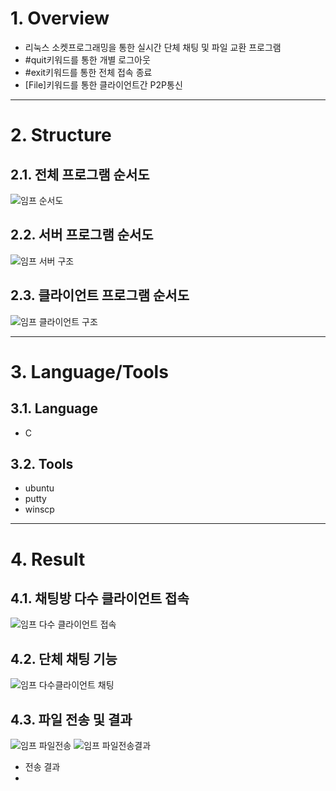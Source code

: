 # 1. Overview
* 리눅스 소켓프로그래밍을 통한 실시간 단체 채팅 및 파일 교환 프로그램
* #quit키워드를 통한 개별 로그아웃
* #exit키워드를 통한 전체 접속 종료
* [File]키워드를 통한 클라이언트간 P2P통신
****
# 2. Structure
## 2.1. 전체 프로그램 순서도
![임프 순서도](https://user-images.githubusercontent.com/52540882/116786869-fe8ac880-aadb-11eb-9a51-6a7b34d3b3d8.png)
   
## 2.2. 서버 프로그램 순서도
![임프 서버 구조](https://user-images.githubusercontent.com/52540882/116786873-ff235f00-aadb-11eb-8e55-d690efc16224.png)

## 2.3. 클라이언트 프로그램 순서도
![임프 클라이언트 구조](https://user-images.githubusercontent.com/52540882/116786871-ff235f00-aadb-11eb-81e4-9ee6aee19be6.png)
****
# 3. Language/Tools
## 3.1. Language
* C
## 3.2. Tools
* ubuntu
* putty
* winscp
****
   
# 4. Result
## 4.1. 채팅방 다수 클라이언트 접속
![임프 다수 클라이언트 접속](https://user-images.githubusercontent.com/52540882/116786876-ffbbf580-aadb-11eb-960c-540c9f2637d6.png)

## 4.2. 단체 채팅 기능
![임프 다수클라이언트 채팅](https://user-images.githubusercontent.com/52540882/116786866-fd599b80-aadb-11eb-89cb-4ebcf520b4bf.png)

## 4.3. 파일 전송 및 결과
![임프 파일전송](https://user-images.githubusercontent.com/52540882/116786874-ffbbf580-aadb-11eb-8246-bf58004aba39.png)
![임프 파일전송결과](https://user-images.githubusercontent.com/52540882/116786868-fe8ac880-aadb-11eb-94ba-17ffe0b8d1bf.png)   
* 전송 결과   
* 
